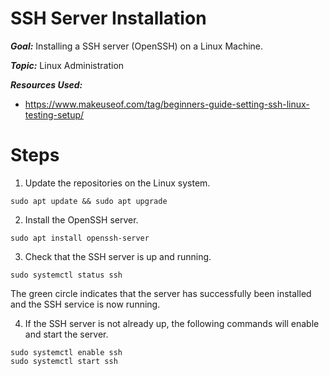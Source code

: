 # SSH Server Installation

**_Goal:_** Installing a SSH server (OpenSSH) on a Linux Machine.

**_Topic:_** Linux Administration

**_Resources Used:_** 
- https://www.makeuseof.com/tag/beginners-guide-setting-ssh-linux-testing-setup/

# Steps

1. Update the repositories on the Linux system.

```
sudo apt update && sudo apt upgrade
```

2. Install the OpenSSH server.

```
sudo apt install openssh-server
```

3. Check that the SSH server is up and running.

```
sudo systemctl status ssh
```

The green circle indicates that the server has successfully been installed and the SSH service is now running.

4. If the SSH server is not already up, the following commands will enable and start the server.

```
sudo systemctl enable ssh
sudo systemctl start ssh
```
